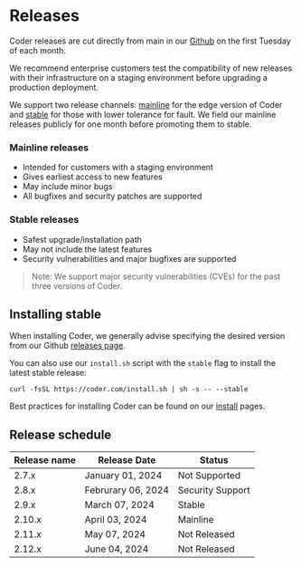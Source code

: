 # Releases

Coder releases are cut directly from main in our
[Github](https://github.com/coder/coder) on the first Tuesday of each month.

We recommend enterprise customers test the compatibility of new releases with
their infrastructure on a staging environment before upgrading a production
deployment.

We support two release channels: [mainline](https://github.com/coder/coder/releases/v2.10.0)
for the edge version of Coder and [stable](https://github.com/coder/coder/releases/latest)
for those with lower tolerance for fault. We field our mainline releases publicly for one month
before promoting them to stable.

### Mainline releases

- Intended for customers with a staging environment
- Gives earliest access to new features
- May include minor bugs
- All bugfixes and security patches are supported

### Stable releases

- Safest upgrade/installation path
- May not include the latest features
- Security vulnerabilities and major bugfixes are supported

> Note: We support major security vulnerabilities (CVEs) for the past three
> versions of Coder.

## Installing stable

When installing Coder, we generally advise specifying the desired version from
our Github [releases page](https://github.com/coder/coder/releases).

You can also use our `install.sh` script with the `stable` flag to install the
latest stable release:

```shell
curl -fsSL https://coder.com/install.sh | sh -s -- --stable
```

Best practices for installing Coder can be found on our [install](./index.md)
pages.

## Release schedule

| Release name | Release Date       | Status           |
| ------------ | ------------------ | ---------------- |
| 2.7.x        | January 01, 2024   | Not Supported    |
| 2.8.x        | Februrary 06, 2024 | Security Support |
| 2.9.x        | March 07, 2024     | Stable           |
| 2.10.x       | April 03, 2024     | Mainline         |
| 2.11.x       | May 07, 2024       | Not Released     |
| 2.12.x       | June 04, 2024      | Not Released     |

